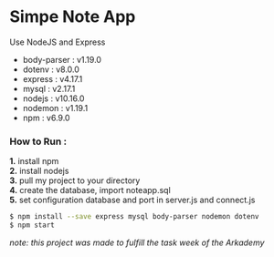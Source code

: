 # Simpe Note App
Use NodeJS and Express

- body-parser : v1.19.0
- dotenv      : v8.0.0
- express     : v4.17.1
- mysql       : v2.17.1
- nodejs      : v10.16.0
- nodemon     : v1.19.1
- npm         : v6.9.0

### How to Run :

**1.** install npm\
**2.** install nodejs\
**3.** pull my project to your directory\
**4.** create the database, import noteapp.sql\
**5.** set configuration database and port in server.js and connect.js

```sh
$ npm install --save express mysql body-parser nodemon dotenv
$ npm start
```

*note: this project was made to fulfill the task week of the Arkademy*
